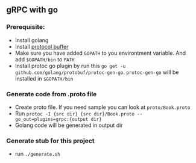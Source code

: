 ## gRPC with go

### Prerequisite:
- Install golang
- Install [protocol buffer](https://developers.google.com/protocol-buffers/)
- Make sure you have added `GOPATH` to you environtment variable. And add `$GOPATH/bin` to `PATH`
- Install protoc go plugin by run this `go get -u github.com/golang/protobuf/protoc-gen-go`. `protoc-gen-go` will be installed in `$GOPATH/bin`

### Generate code from .proto file
- Create proto file. If you need sample you can look at `proto/Book.proto`
- Run `protoc -I {src dir} {src dir}/Book.proto --go_out=plugins=grpc:{output dir}`
- Golang code will be generated in output dir

### Generate stub for this project
- run `./generate.sh`
